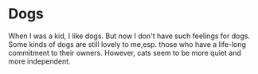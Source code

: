 Dogs
====
When I was a kid, I like dogs.
But now I don't have such feelings for dogs.
Some kinds of dogs are still lovely to me,esp. those who have a life-long commitment to their owners.
However, cats seem to be more quiet and more independent. 
